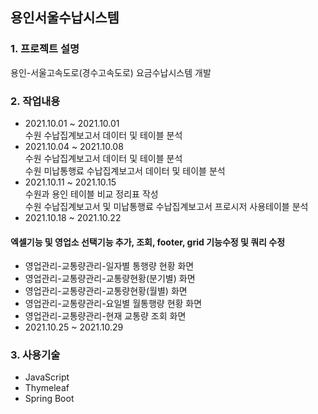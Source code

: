 ## 용인서울수납시스템
### 1. 프로젝트 설명
용인-서울고속도로(경수고속도로) 요금수납시스템 개발
### 2. 작업내용
 - 2021.10.01 ~ 2021.10.01   
  수원 수납집계보고서 데이터 및 테이블 분석   
 - 2021.10.04 ~ 2021.10.08   
  수원 수납집계보고서 데이터 및 테이블 분석   
  수원 미납통행료 수납집계보고서 데이터 및 테이블 분석
 - 2021.10.11 ~ 2021.10.15   
  수원과 용인 테이블 비교 정리표 작성   
  수원 수납집계보고서 및 미납통행료 수납집계보고서 프로시저 사용테이블 분석   
 - 2021.10.18 ~ 2021.10.22       
#### 엑셀기능 및 영업소 선택기능 추가, 조회, footer, grid 기능수정 및 쿼리 수정   
   - 영업관리-교통량관리-일자별 통행량 현황 화면   
   - 영업관리-교통량관리-교통량현황(분기별) 화면   
   - 영업관리-교통량관리-교통량현황(월별) 화면   
   - 영업관리-교통량관리-요일별 월통행량 현황 화면   
   - 영업관리-교통량관리-현재 교통량 조회 화면   
 - 2021.10.25 ~ 2021.10.29   

### 3. 사용기술   
 - JavaScript
 - Thymeleaf
 - Spring Boot
